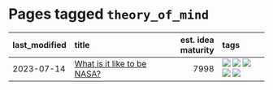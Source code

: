 # Pages tagged `theory_of_mind`

|last_modified|title|est. idea maturity|tags
|:---|:---|---:|:---|
|2023-07-14|[What is it like to be NASA?](../what_is_it_like_to_be_nasa.md)|7998|[![](https://img.shields.io/badge/tag-disunity_of_identity-3b18a)](../tags/disunity_of_identity.md) [![](https://img.shields.io/badge/tag-organization_as_entity-957448)](../tags/organization_as_entity.md) [![](https://img.shields.io/badge/tag-philosophy-a68128)](../tags/philosophy.md) [![](https://img.shields.io/badge/tag-society_of_mind-936135)](../tags/society_of_mind.md) [![](https://img.shields.io/badge/tag-theory_of_mind-deeba9)](../tags/theory_of_mind.md)|